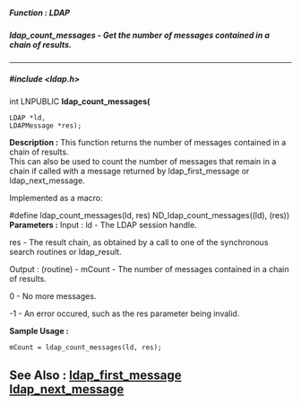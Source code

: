 ##### Function : LDAP
##### ldap_count_messages - Get the number of messages contained in a chain of results.
---
##### #include <ldap.h>
int LNPUBLIC **ldap_count_messages(**

	LDAP *ld,
	LDAPMessage *res);
**Description :**
This function returns the number of messages contained in a chain of results.  
This can also be used to count the number of messages that remain in a chain if 
called with a message returned by ldap_first_message or ldap_next_message.

Implemented as a macro:

#define ldap_count_messages(ld, res) ND_ldap_count_messages((ld), (res))
**Parameters :**
Input :
ld  -  The LDAP session handle.

res  -  The result chain, as obtained by a call to one of the synchronous search routines or ldap_result.

Output :
(routine)  -  mCount - The number of messages  contained in a chain of results.

0 - No more messages.

-1 - An error occured, such as the res parameter being invalid.


**Sample Usage :**
```
mCount = ldap_count_messages(ld, res);
```
**See Also :**
[ldap_first_message](D:/md_files/ldap_first_message.md)
[ldap_next_message](D:/md_files/ldap_next_message.md)
---
